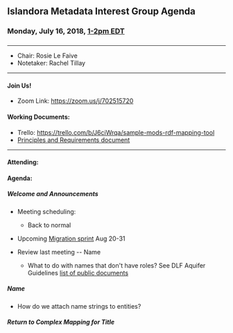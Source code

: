 ## Islandora Metadata Interest Group Agenda
### Monday, July 16, 2018, [1-2pm EDT](http://www.thetimezoneconverter.com/?t=1%20pm&tz=Toronto&)
### 
---
* Chair: Rosie Le Faive 
* Notetaker: Rachel Tillay
---

#### Join Us!
* Zoom Link: https://zoom.us/j/702515720
  
#### Working Documents:
* Trello: https://trello.com/b/J6ciWrqa/sample-mods-rdf-mapping-tool
* [Principles and Requirements document](https://docs.google.com/document/d/19c58eqejuB3MhY-lS8o8QW0naM_R3GusD23aQ3dwusw/edit?usp=sharing)
---

#### Attending:


#### Agenda:
##### Welcome and Announcements

* Meeting scheduling:
  * Back to normal
  
* Upcoming [Migration sprint](https://groups.google.com/forum/#!topic/islandora/2fqKSKG5Zjs)  Aug 20-31

* Review last meeting -- Name
  * What to do with names that don't have roles? See DLF Aquifer Guidelines [list of public documents](https://uisapp2.iu.edu/confluence-prd/display/iulDLFAquifer/DLF+Aquifer+Public+Metadata+Documents)

##### Name

* How do we attach name strings to entities?

##### Return to Complex Mapping for Title
